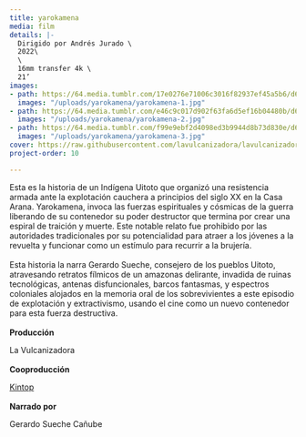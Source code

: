 ```yaml
---
title: yarokamena
media: film
details: |-
  Dirigido por Andrés Jurado \
  2022\
  \
  16mm transfer 4k \
  21’
images:
- path: https://64.media.tumblr.com/17e0276e71006c3016f82937ef45a5b6/d63730623ff581e3-79/s2048x3072/0b8006a0764202df1ab6b1667831b085b087b7d1.jpg
  images: "/uploads/yarokamena/yarokamena-1.jpg"
- path: https://64.media.tumblr.com/e46c9c017d902f63fa6d5ef16b04480b/d63730623ff581e3-2d/s2048x3072/31c59d83d068d9a69cf0eb8ca71b1ec6d0cb7fbe.jpg
  images: "/uploads/yarokamena/yarokamena-2.jpg"
- path: https://64.media.tumblr.com/f99e9ebf2d4098ed3b9944d8b73d830e/d63730623ff581e3-51/s2048x3072/69040b10818b4623b5e5a4d66c116a30475e477e.jpg
  images: "/uploads/yarokamena/yarokamena-3.jpg"
cover: https://raw.githubusercontent.com/lavulcanizadora/lavulcanizadora/main/uploads/project-covers/yarokamena-cover.jpg
project-order: 10

---
```

Esta es la historia de un Indígena Uitoto que organizó una resistencia armada ante la explotación cauchera a principios del siglo XX en la Casa Arana. Yarokamena, invoca las fuerzas espirituales y cósmicas de la guerra liberando de su contenedor su poder destructor que termina por crear una espiral de traición y muerte. Este notable relato fue prohibido por las autoridades tradicionales por su potencialidad para atraer a los jóvenes a la revuelta y funcionar como un estímulo para recurrir a la brujería.
<br>
<br>
Esta historia la narra Gerardo Sueche, consejero de los pueblos Uitoto, atravesando retratos fílmicos de un amazonas delirante, invadida de ruinas tecnológicas, antenas disfuncionales, barcos fantasmas, y espectros coloniales alojados en la memoria oral de los sobrevivientes a este episodio de explotación y extractivismo, usando el cine como un nuevo contenedor para esta fuerza destructiva.
<br>
<br>
**Producción**

La Vulcanizadora
<br>
<br>
**Cooproducción**

[Kintop](https://www.kintop.pt "Kintop")
<br>
<br>
**Narrado por**

Gerardo Sueche Cañube
